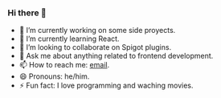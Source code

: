 ### Hi there 👋
- 🔭 I’m currently working on some side proyects.
- 🌱 I’m currently learning React.
- 👯 I’m looking to collaborate on Spigot plugins.
- 💬 Ask me about anything related to frontend development.
- 📫 How to reach me: [email](mailto:carlos@carlosferreras.com).
- 😄 Pronouns: he/him.
- ⚡ Fun fact: I love programming and waching movies.


<!--
**cferreras/cferreras** is a ✨ _special_ ✨ repository because its `README.md` (this file) appears on your GitHub profile.

Here are some ideas to get you started:

- 🔭 I’m currently working on ...
- 🌱 I’m currently learning ...
- 👯 I’m looking to collaborate on ...
- 🤔 I’m looking for help with ...
- 💬 Ask me about ...
- 📫 How to reach me: ...
- 😄 Pronouns: ...
- ⚡ Fun fact: ...
-->
